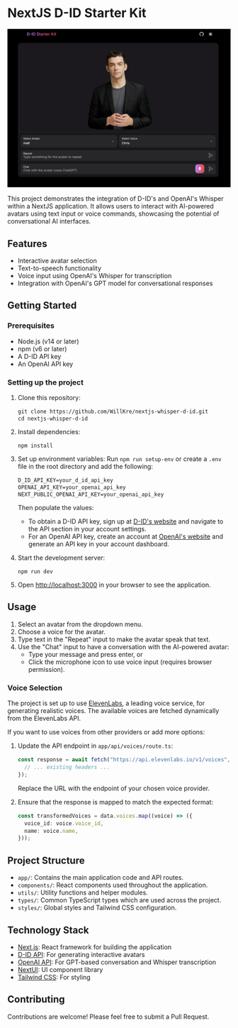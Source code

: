 # NextJS D-ID Starter Kit

![NextJS D-ID Starter Kit Screenshot](./public/screenshot.png)

This project demonstrates the integration of D-ID's and OpenAI's Whisper within a NextJS application. It allows users to interact with AI-powered avatars using text input or voice commands, showcasing the potential of conversational AI interfaces.

## Features

- Interactive avatar selection
- Text-to-speech functionality
- Voice input using OpenAI's Whisper for transcription
- Integration with OpenAI's GPT model for conversational responses

## Getting Started

### Prerequisites

- Node.js (v14 or later)
- npm (v6 or later)
- A D-ID API key
- An OpenAI API key

### Setting up the project

1. Clone this repository:

   ```
   git clone https://github.com/WillKre/nextjs-whisper-d-id.git
   cd nextjs-whisper-d-id
   ```

2. Install dependencies:

   ```
   npm install
   ```

3. Set up environment variables:
   Run `npm run setup-env` or create a `.env` file in the root directory and add the following:

   ```
   D_ID_API_KEY=your_d_id_api_key
   OPENAI_API_KEY=your_openai_api_key
   NEXT_PUBLIC_OPENAI_API_KEY=your_openai_api_key
   ```

   Then populate the values:

   - To obtain a D-ID API key, sign up at [D-ID's website](https://www.d-id.com/) and navigate to the API section in your account settings.
   - For an OpenAI API key, create an account at [OpenAI's website](https://openai.com/) and generate an API key in your account dashboard.

4. Start the development server:

   ```
   npm run dev
   ```

5. Open [http://localhost:3000](http://localhost:3000) in your browser to see the application.

## Usage

1. Select an avatar from the dropdown menu.
2. Choose a voice for the avatar.
3. Type text in the "Repeat" input to make the avatar speak that text.
4. Use the "Chat" input to have a conversation with the AI-powered avatar:
   - Type your message and press enter, or
   - Click the microphone icon to use voice input (requires browser permission).

### Voice Selection

The project is set up to use [ElevenLabs](https://elevenlabs.io/), a leading voice service, for generating realistic voices. The available voices are fetched dynamically from the ElevenLabs API.

If you want to use voices from other providers or add more options:

1. Update the API endpoint in `app/api/voices/route.ts`:

   ```typescript
   const response = await fetch("https://api.elevenlabs.io/v1/voices", {
     // ... existing headers ...
   });
   ```

   Replace the URL with the endpoint of your chosen voice provider.

2. Ensure that the response is mapped to match the expected format:

   ```typescript
   const transformedVoices = data.voices.map((voice) => ({
     voice_id: voice.voice_id,
     name: voice.name,
   }));
   ```

## Project Structure

- `app/`: Contains the main application code and API routes.
- `components/`: React components used throughout the application.
- `utils/`: Utility functions and helper modules.
- `types/`: Common TypeScript types which are used across the project.
- `styles/`: Global styles and Tailwind CSS configuration.

## Technology Stack

- [Next.js](https://nextjs.org/): React framework for building the application
- [D-ID API](https://www.d-id.com/): For generating interactive avatars
- [OpenAI API](https://openai.com/): For GPT-based conversation and Whisper transcription
- [NextUI](https://nextui.org/): UI component library
- [Tailwind CSS](https://tailwindcss.com/): For styling

## Contributing

Contributions are welcome! Please feel free to submit a Pull Request.
